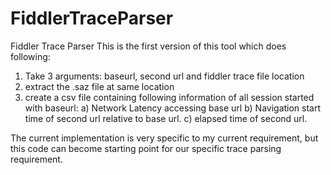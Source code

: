 # FiddlerTraceParser
Fiddler Trace Parser
This is the first version of this tool which does following:
 1) Take 3 arguments: baseurl, second url and fiddler trace file location
 2) extract the .saz file at same location
 3) create a csv file containing following information of all session started with baseurl:
 a) Network Latency accessing base url
 b) Navigation start time of second url relative to base url.
 c) elapsed time of second url.

The current implementation is very specific to my current requirement, but this code can become starting point for our specific trace parsing requirement.

